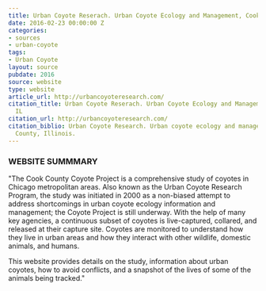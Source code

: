 ```yaml
---
title: Urban Coyote Reserach. Urban Coyote Ecology and Management, Cook County, IL
date: 2016-02-23 00:00:00 Z
categories:
- sources
- urban-coyote
tags:
- Urban Coyote
layout: source
pubdate: 2016
source: website
type: website
article_url: http://urbancoyoteresearch.com/
citation_title: Urban Coyote Reserach. Urban Coyote Ecology and Management, Cook County,
  IL
citation_url: http://urbancoyoteresearch.com/
citation_biblio: Urban Coyote Research. Urban coyote ecology and management, Cook
  County, Illinois.
---
```


### WEBSITE SUMMMARY 

"The Cook County Coyote Project is a comprehensive study of coyotes in Chicago metropolitan areas. Also known as the Urban Coyote Research Program, the study was initiated in 2000 as a non-biased attempt to address shortcomings in urban coyote ecology information and management; the Coyote Project is still underway. With the help of many key agencies, a continuous subset of coyotes is live-captured, collared, and released at their capture site. Coyotes are monitored to understand how they live in urban areas and how they interact with other wildlife, domestic animals, and humans. 

This website provides details on the study, information about urban coyotes, how to avoid conflicts, and a snapshot of the lives of some of the animals being tracked."
